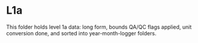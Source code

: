 # L1a

This folder holds level 1a data: long form, bounds QA/QC flags applied,
unit conversion done, and sorted into year-month-logger folders.

